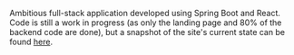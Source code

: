 Ambitious full-stack application developed using Spring Boot and React. Code is still a work in progress (as only the landing page and 80% of the backend code are done), but a snapshot of the site's current state can be found <a href="https://imgur.com/a/uV2idI0">here</a>.
